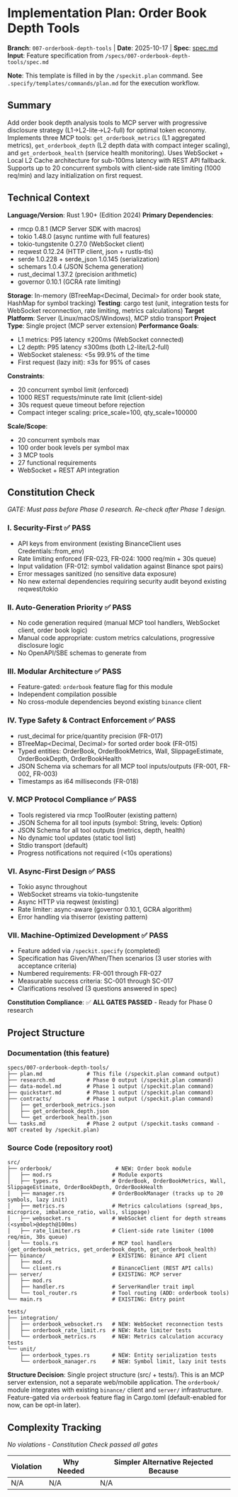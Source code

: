 # Implementation Plan: Order Book Depth Tools

**Branch**: `007-orderbook-depth-tools` | **Date**: 2025-10-17 | **Spec**: [spec.md](./spec.md)
**Input**: Feature specification from `/specs/007-orderbook-depth-tools/spec.md`

**Note**: This template is filled in by the `/speckit.plan` command. See `.specify/templates/commands/plan.md` for the execution workflow.

## Summary

Add order book depth analysis tools to MCP server with progressive disclosure strategy (L1→L2-lite→L2-full) for optimal token economy. Implements three MCP tools: `get_orderbook_metrics` (L1 aggregated metrics), `get_orderbook_depth` (L2 depth data with compact integer scaling), and `get_orderbook_health` (service health monitoring). Uses WebSocket + Local L2 Cache architecture for sub-100ms latency with REST API fallback. Supports up to 20 concurrent symbols with client-side rate limiting (1000 req/min) and lazy initialization on first request.

## Technical Context

**Language/Version**: Rust 1.90+ (Edition 2024)
**Primary Dependencies**:
- rmcp 0.8.1 (MCP Server SDK with macros)
- tokio 1.48.0 (async runtime with full features)
- tokio-tungstenite 0.27.0 (WebSocket client)
- reqwest 0.12.24 (HTTP client, json + rustls-tls)
- serde 1.0.228 + serde_json 1.0.145 (serialization)
- schemars 1.0.4 (JSON Schema generation)
- rust_decimal 1.37.2 (precision arithmetic)
- governor 0.10.1 (GCRA rate limiting)

**Storage**: In-memory (BTreeMap<Decimal, Decimal> for order book state, HashMap for symbol tracking)
**Testing**: cargo test (unit, integration tests for WebSocket reconnection, rate limiting, metrics calculations)
**Target Platform**: Server (Linux/macOS/Windows), MCP stdio transport
**Project Type**: Single project (MCP server extension)
**Performance Goals**:
- L1 metrics: P95 latency ≤200ms (WebSocket connected)
- L2 depth: P95 latency ≤300ms (both L2-lite/L2-full)
- WebSocket staleness: <5s 99.9% of the time
- First request (lazy init): ≤3s for 95% of cases

**Constraints**:
- 20 concurrent symbol limit (enforced)
- 1000 REST requests/minute rate limit (client-side)
- 30s request queue timeout before rejection
- Compact integer scaling: price_scale=100, qty_scale=100000

**Scale/Scope**:
- 20 concurrent symbols max
- 100 order book levels per symbol max
- 3 MCP tools
- 27 functional requirements
- WebSocket + REST API integration

## Constitution Check

*GATE: Must pass before Phase 0 research. Re-check after Phase 1 design.*

### I. Security-First ✅ PASS

- API keys from environment (existing BinanceClient uses Credentials::from_env)
- Rate limiting enforced (FR-023, FR-024: 1000 req/min + 30s queue)
- Input validation (FR-012: symbol validation against Binance spot pairs)
- Error messages sanitized (no sensitive data exposure)
- No new external dependencies requiring security audit beyond existing reqwest/tokio

### II. Auto-Generation Priority ✅ PASS

- No code generation required (manual MCP tool handlers, WebSocket client, order book logic)
- Manual code appropriate: custom metrics calculations, progressive disclosure logic
- No OpenAPI/SBE schemas to generate from

### III. Modular Architecture ✅ PASS

- Feature-gated: `orderbook` feature flag for this module
- Independent compilation possible
- No cross-module dependencies beyond existing `binance` client

### IV. Type Safety & Contract Enforcement ✅ PASS

- rust_decimal for price/quantity precision (FR-017)
- BTreeMap<Decimal, Decimal> for sorted order book (FR-015)
- Typed entities: OrderBook, OrderBookMetrics, Wall, SlippageEstimate, OrderBookDepth, OrderBookHealth
- JSON Schema via schemars for all MCP tool inputs/outputs (FR-001, FR-002, FR-003)
- Timestamps as i64 milliseconds (FR-018)

### V. MCP Protocol Compliance ✅ PASS

- Tools registered via rmcp ToolRouter (existing pattern)
- JSON Schema for all tool inputs (symbol: String, levels: Option<u32>)
- JSON Schema for all tool outputs (metrics, depth, health)
- No dynamic tool updates (static tool list)
- Stdio transport (default)
- Progress notifications not required (<10s operations)

### VI. Async-First Design ✅ PASS

- Tokio async throughout
- WebSocket streams via tokio-tungstenite
- Async HTTP via reqwest (existing)
- Rate limiter: async-aware (governor 0.10.1, GCRA algorithm)
- Error handling via thiserror (existing pattern)

### VII. Machine-Optimized Development ✅ PASS

- Feature added via `/speckit.specify` (completed)
- Specification has Given/When/Then scenarios (3 user stories with acceptance criteria)
- Numbered requirements: FR-001 through FR-027
- Measurable success criteria: SC-001 through SC-017
- Clarifications resolved (3 questions answered in spec)

**Constitution Compliance**: ✅ **ALL GATES PASSED** - Ready for Phase 0 research

## Project Structure

### Documentation (this feature)

```
specs/007-orderbook-depth-tools/
├── plan.md              # This file (/speckit.plan command output)
├── research.md          # Phase 0 output (/speckit.plan command)
├── data-model.md        # Phase 1 output (/speckit.plan command)
├── quickstart.md        # Phase 1 output (/speckit.plan command)
├── contracts/           # Phase 1 output (/speckit.plan command)
│   ├── get_orderbook_metrics.json
│   ├── get_orderbook_depth.json
│   └── get_orderbook_health.json
└── tasks.md             # Phase 2 output (/speckit.tasks command - NOT created by /speckit.plan)
```

### Source Code (repository root)

```
src/
├── orderbook/                    # NEW: Order book module
│   ├── mod.rs                   # Module exports
│   ├── types.rs                 # OrderBook, OrderBookMetrics, Wall, SlippageEstimate, OrderBookDepth, OrderBookHealth
│   ├── manager.rs               # OrderBookManager (tracks up to 20 symbols, lazy init)
│   ├── metrics.rs               # Metrics calculations (spread_bps, microprice, imbalance_ratio, walls, slippage)
│   ├── websocket.rs             # WebSocket client for depth streams (<symbol>@depth@100ms)
│   ├── rate_limiter.rs          # Client-side rate limiter (1000 req/min, 30s queue)
│   └── tools.rs                 # MCP tool handlers (get_orderbook_metrics, get_orderbook_depth, get_orderbook_health)
├── binance/                     # EXISTING: Binance API client
│   ├── mod.rs
│   └── client.rs                # BinanceClient (REST API calls)
├── server/                      # EXISTING: MCP server
│   ├── mod.rs
│   ├── handler.rs               # ServerHandler trait impl
│   └── tool_router.rs           # Tool routing (ADD: orderbook tools)
└── main.rs                      # EXISTING: Entry point

tests/
├── integration/
│   ├── orderbook_websocket.rs   # NEW: WebSocket reconnection tests
│   ├── orderbook_rate_limit.rs  # NEW: Rate limiter tests
│   └── orderbook_metrics.rs     # NEW: Metrics calculation accuracy tests
└── unit/
    ├── orderbook_types.rs       # NEW: Entity serialization tests
    └── orderbook_manager.rs     # NEW: Symbol limit, lazy init tests
```

**Structure Decision**: Single project structure (src/ + tests/). This is an MCP server extension, not a separate web/mobile application. The `orderbook/` module integrates with existing `binance/` client and `server/` infrastructure. Feature-gated via `orderbook` feature flag in Cargo.toml (default-enabled for now, can be opt-in later).

## Complexity Tracking

*No violations - Constitution Check passed all gates*

| Violation | Why Needed | Simpler Alternative Rejected Because |
|-----------|------------|-------------------------------------|
| N/A | N/A | N/A |
